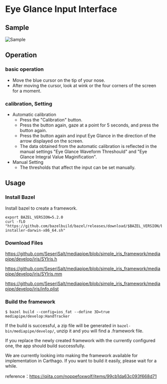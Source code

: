 # Eye Glance Input Interface

## Sample

![Sample](https://github.com/SeseriSalt/GazeInputWithMediapipe/assets/103529116/161a3427-6455-4876-a152-a72a6d5d8147)


## Operation

### basic operation

- Move the blue cursor on the tip of your nose.
- After moving the cursor, look at wink or the four corners of the screen for a moment.

### calibration, Setting

- Automatic calibration
  - Press the "Calibration" button.
  - Press the button again, gaze at a point for 5 seconds, and press the button again.
  - Press the button again and input Eye Glance in the direction of the arrow displayed on the screen.
  - The data obtained from the automatic calibration is reflected in the manual settings "Eye Glance Waveform Threshould" and "Eye Glance Integral Value Maginification".
- Manual Setting
  - The thresholds that affect the input can be set manually.

## Usage

### Install Bazel

Install bazel to create a framework.

```
export BAZEL_VERSION=5.2.0
curl -fLO "https://github.com/bazelbuild/bazel/releases/download/$BAZEL_VERSION/bazel-$BAZEL_VERSION-installer-darwin-x86_64.sh"
```

### Download Files

https://github.com/SeseriSalt/mediapipe/blob/simple_iris_framework/mediapipe/develop/iris/SYIris.h

https://github.com/SeseriSalt/mediapipe/blob/simple_iris_framework/mediapipe/develop/iris/SYIris.mm

https://github.com/SeseriSalt/mediapipe/blob/simple_iris_framework/mediapipe/develop/iris/info.plist

### Build the framework

```
$ bazel build --config=ios_fat --define 3D=true mediapipe/develop:HandTracker
```

If the build is successful, a zip file will be generated in `bazel-bin/mediapipe/develop/`, unzip it and you will find a .framework file.

If you replace the newly created framework with the currently configured one, the app should build successfully.

We are currently looking into making the framework available for implementation in Carthago. If you want to build it easily, please wait for a while.



reference：https://qiita.com/noppefoxwolf/items/99cb1da63c093f668d71
